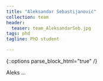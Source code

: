 ```yaml
---
title: "Aleksandar Sebastijanović"
collection: team
header:
  teaser: team_AleksandarSeb.jpg
tags: phd
tagline: PhD student

---
```


{::options parse_block_html="true" /}

Aleks ...
